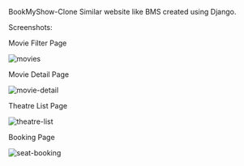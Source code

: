 BookMyShow-Clone
Similar website like BMS created using Django.

Screenshots:

Movie Filter Page

![movies](https://user-images.githubusercontent.com/25791233/58645128-5a60db80-8320-11e9-816d-a89be8d257d1.png)

Movie Detail Page

![movie-detail](https://user-images.githubusercontent.com/25791233/58645207-82e8d580-8320-11e9-8daa-177276773dcc.png)

Theatre List Page

![theatre-list](https://user-images.githubusercontent.com/25791233/58645242-985dff80-8320-11e9-9a6c-610e952f6c77.png)

Booking Page

![seat-booking](https://user-images.githubusercontent.com/25791233/58645276-aa3fa280-8320-11e9-82ab-8fd3710b4529.png)
